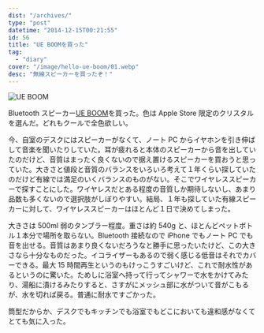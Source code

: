 ```yaml
---
dist: "/archives/"
type: "post"
datetime: "2014-12-15T00:21:55"
id: 56
title: "UE BOOMを買った"
tag:
  - "diary"
cover: "/image/hello-ue-boom/01.webp"
desc: "無線スピーカーを買ったぞ！"
---
```


![UE BOOM](/image/hello-ue-boom/01.webp)

Bluetooth スピーカー[UE BOOM](http://www.ultimateears.com/ja-jp/boom)を買った。色は Apple Store 限定のクリスタルを選んだ。どれもクールで全色欲しい。

今、自室のデスクにはスピーカーがなくて、ノート PC からイヤホンを引き伸ばして音楽を聞いたりしていた。耳が疲れると本体のスピーカーから音を出していたのだけど、音質はまったく良くないので据え置けるスピーカーを買おうと思っていた。大きさと値段と音質のバランスをいろいろ考えて１年くらい探していたのだけど有線では満足のいくバランスのものがない。そこでワイヤレススピーカーで探すことにした。ワイヤレスだとある程度の音質しか期待しないし、あまり品数も多くないので選択肢がしぼりやすい。結局、１年も探していた有線スピーカーに対して、ワイヤレススピーカーはほとんど１日で決めてしまった。

大きさは 500ml 弱のタンブラー程度。重さは約 540g と、ほとんどペットボトル１本分で場所を取らない。Bluetooth 接続なので iPhone でもノート PC でも音を出せる。音質はあまり良くないだろうなと勝手に思ったいたけど、この大きさなら十分なものだった。イコライザーもあるので弱く感じる低音はそれでカバーできる。最大 15 時間再生というのもけっこうすごいけど、これで耐水性があるというのに驚いた。ためしに浴室へ持って行ってシャワーで水をかけてみたり、湯船に漬けるみたりすると、さすがにメッシュ部に水がついて音がこもるが、水を切れば戻る。普通に耐水ですごかった。

筒型だからか、デスクでもキッチンでも浴室でもどこにおいても違和感がなくてとても気に入った。
